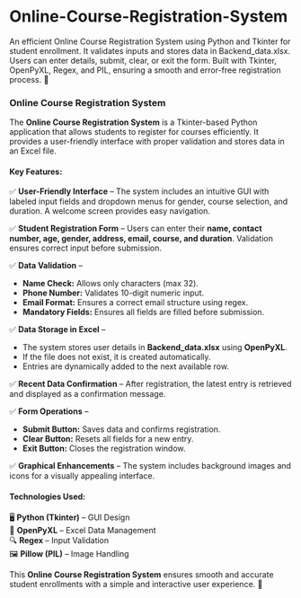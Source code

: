 # Online-Course-Registration-System
An efficient Online Course Registration System using Python and Tkinter for student enrollment. It validates inputs and stores data in Backend_data.xlsx. Users can enter details, submit, clear, or exit the form. Built with Tkinter, OpenPyXL, Regex, and PIL, ensuring a smooth and error-free registration process. 🚀

### **Online Course Registration System** 

The **Online Course Registration System** is a Tkinter-based Python application that allows students to register for courses efficiently. It provides a user-friendly interface with proper validation and stores data in an Excel file.  

#### **Key Features:**  
✅ **User-Friendly Interface** – The system includes an intuitive GUI with labeled input fields and dropdown menus for gender, course selection, and duration. A welcome screen provides easy navigation.  

✅ **Student Registration Form** – Users can enter their **name, contact number, age, gender, address, email, course, and duration**. Validation ensures correct input before submission.  

✅ **Data Validation** –  
- **Name Check:** Allows only characters (max 32).  
- **Phone Number:** Validates 10-digit numeric input.  
- **Email Format:** Ensures a correct email structure using regex.  
- **Mandatory Fields:** Ensures all fields are filled before submission.  

✅ **Data Storage in Excel** –  
- The system stores user details in **Backend_data.xlsx** using **OpenPyXL**.  
- If the file does not exist, it is created automatically.  
- Entries are dynamically added to the next available row.  

✅ **Recent Data Confirmation** – After registration, the latest entry is retrieved and displayed as a confirmation message.  

✅ **Form Operations** –  
- **Submit Button:** Saves data and confirms registration.  
- **Clear Button:** Resets all fields for a new entry.  
- **Exit Button:** Closes the registration window.  

✅ **Graphical Enhancements** – The system includes background images and icons for a visually appealing interface.  

#### **Technologies Used:**  
🖥 **Python (Tkinter)** – GUI Design  
📂 **OpenPyXL** – Excel Data Management  
🔍 **Regex** – Input Validation  
🖼 **Pillow (PIL)** – Image Handling  

This **Online Course Registration System** ensures smooth and accurate student enrollments with a simple and interactive user experience. 🚀
